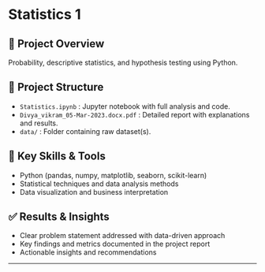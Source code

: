 # Statistics 1

## 📌 Project Overview
Probability, descriptive statistics, and hypothesis testing using Python.

## 📂 Project Structure
- `Statistics.ipynb` : Jupyter notebook with full analysis and code.
- `Divya_vikram_05-Mar-2023.docx.pdf` : Detailed report with explanations and results.
- `data/` : Folder containing raw dataset(s).

## 🚀 Key Skills & Tools
- Python (pandas, numpy, matplotlib, seaborn, scikit-learn)
- Statistical techniques and data analysis methods
- Data visualization and business interpretation

## ✅ Results & Insights
- Clear problem statement addressed with data-driven approach
- Key findings and metrics documented in the project report
- Actionable insights and recommendations

---
